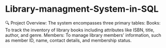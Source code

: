 # Library-managment-System-in-SQL
🔍 Project Overview: The system encompasses three primary tables:  Books: To track the inventory of library books including attributes like ISBN, title, author, and genre. Members: To manage library members' information, such as member ID, name, contact details, and membership status.

